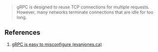 > gRPC is designed to reuse TCP connections for multiple requests. However, many networks terminate connections that are idle for too long.

## References

1. [gRPC is easy to misconfigure (evanjones.ca)](https://www.evanjones.ca/grpc-is-tricky.html)